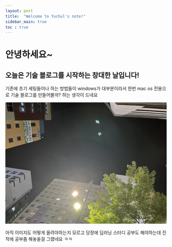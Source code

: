 ```yaml
---
layout: post
title:  "Welcome to Yuchul's note!"
sidebar_main: true
toc : true
---
```


# 안녕하세요~
## 오늘은 기술 블로그를 시작하는 창대한 날입니다!

기존에 초기 세팅들이나 하는 방법들이 windows가 대부분이라서 한번 mac os 전용으로 기술 블로그를 만들어볼까?
하는 생각이 드네요
<p align="center"><img src="/MYPICS/1.jpg" width = "600" ></p>

아직 이미지도 어떻게 올려야하는지 모르고 당장에 딥러닝 스터디 공부도 해야하는데 진작에 공부좀 해놓을걸 그랬네요 ㅋㅋ